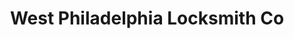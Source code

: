 ---
title: "West Philadelphia Locksmith Co"
url: /philadelphia/west-philadelphia-locksmith-co/
shop: locksmith
---